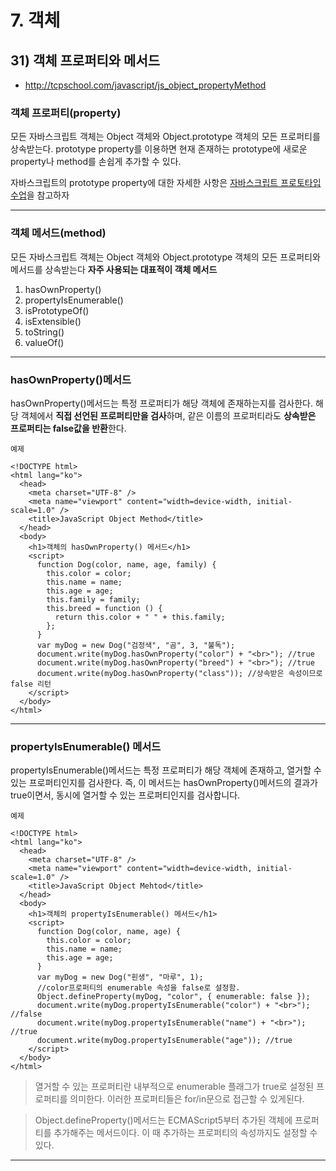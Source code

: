 # 7. 객체

## 31) 객체 프로퍼티와 메서드

- http://tcpschool.com/javascript/js_object_propertyMethod

### 객체 프로퍼티(property)

모든 자바스크립트 객체는 Object 객체와 Object.prototype 객체의 모든 프로퍼티를 상속받는다.
prototype property를 이용하면 현재 존재하는 prototype에 새로운 property나 method를 손쉽게 추가할 수 있다.

자바스크립트의 prototype property에 대한 자세한 사항은 [자바스크립트 프로토타입 수업](http://tcpschool.com/javascript/js_object_prototype)을 참고하자

---

### 객체 메서드(method)

모든 자바스크립트 객체는 Object 객체와 Object.prototype 객체의 모든 프로퍼티와 메서드를 상속받는다
**자주 사용되는 대표적이 객체 메서드**

1. hasOwnProperty()
2. propertyIsEnumerable()
3. isPrototypeOf()
4. isExtensible()
5. toString()
6. valueOf()

---

### hasOwnProperty()메서드

hasOwnProperty()메서드는 특정 프로퍼티가 해당 객체에 존재하는지를 검사한다.
해당 객체에서 **직접 선언된 프로퍼티만을 검사**하며, 같은 이름의 프로퍼티라도 **상속받은 프로퍼티는 false값을 반환**한다.

```
예제

<!DOCTYPE html>
<html lang="ko">
  <head>
    <meta charset="UTF-8" />
    <meta name="viewport" content="width=device-width, initial-scale=1.0" />
    <title>JavaScript Object Method</title>
  </head>
  <body>
    <h1>객체의 hasOwnProperty() 메서드</h1>
    <script>
      function Dog(color, name, age, family) {
        this.color = color;
        this.name = name;
        this.age = age;
        this.family = family;
        this.breed = function () {
          return this.color + " " + this.family;
        };
      }
      var myDog = new Dog("검정색", "곰", 3, "불독");
      document.write(myDog.hasOwnProperty("color") + "<br>"); //true
      document.write(myDog.hasOwnProperty("breed") + "<br>"); //true
      document.write(myDog.hasOwnProperty("class")); //상속받은 속성이므로 false 리턴
    </script>
  </body>
</html>
```

---

### propertyIsEnumerable() 메서드

propertyIsEnumerable()메서드는 특정 프로퍼티가 해당 객체에 존재하고, 열거할 수 있는 프로퍼티인지를 검사한다.
즉, 이 메서드는 hasOwnProperty()메서드의 결과가 true이면서, 동시에 열거할 수 있는 프로퍼티인지를 검사합니다.

```
예제

<!DOCTYPE html>
<html lang="ko">
  <head>
    <meta charset="UTF-8" />
    <meta name="viewport" content="width=device-width, initial-scale=1.0" />
    <title>JavaScript Object Mehtod</title>
  </head>
  <body>
    <h1>객체의 propertyIsEnumerable() 메서드</h1>
    <script>
      function Dog(color, name, age) {
        this.color = color;
        this.name = name;
        this.age = age;
      }
      var myDog = new Dog("흰생", "마루", 1);
      //color프로퍼티의 enumerable 속성을 false로 설정함.
      Object.defineProperty(myDog, "color", { enumerable: false });
      document.write(myDog.propertyIsEnumerable("color") + "<br>"); //false
      document.write(myDog.propertyIsEnumerable("name") + "<br>"); //true
      document.write(myDog.propertyIsEnumerable("age")); //true
    </script>
  </body>
</html>

```

> 열거할 수 있는 프로퍼티란 내부적으로 enumerable 플래그가 true로 설정된 프로퍼티를 의미한다.
> 이러한 프로퍼티들은 for/in문으로 접근할 수 있게된다.

> Object.defineProperty()메서드는 ECMAScript5부터 추가된 객체에 프로퍼티를 추가해주는 메서드이다.
> 이 때 추가하는 프로퍼티의 속성까지도 설정할 수 있다.

---
